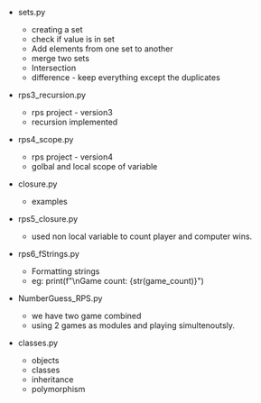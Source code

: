 - sets.py

  - creating a set
  - check if value is in set
  - Add elements from one set to another
  - merge two sets
  - Intersection
  - difference - keep everything except the duplicates

- rps3_recursion.py

  - rps project - version3
  - recursion implemented

- rps4_scope.py

  - rps project - version4
  - golbal and local scope of variable

- closure.py

  - examples

- rps5_closure.py

  - used non local variable to count player and computer wins.

- rps6_fStrings.py

  - Formatting strings
  - eg: print(f"\nGame count: {str(game_count)}")

- NumberGuess_RPS.py

  - we have two game combined
  - using 2 games as modules and playing simultenoutsly.

- classes.py
  - objects
  - classes
  - inheritance
  - polymorphism
